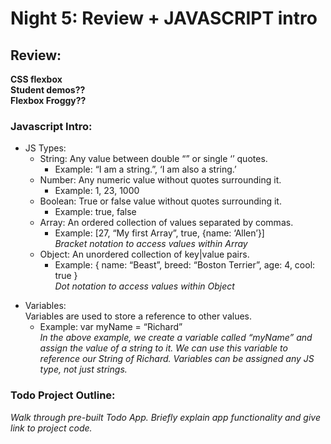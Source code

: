 # Night 5: Review + JAVASCRIPT intro

## Review:

**CSS flexbox  
Student demos??  
Flexbox Froggy??**

### Javascript Intro:

- JS Types:
  - String: Any value between double “” or single ‘’ quotes.
    - Example: “I am a string.”, ‘I am also a string.’
  - Number: Any numeric value without quotes surrounding it.
    - Example: 1, 23, 1000
  - Boolean: True or false value without quotes surrounding it.
    - Example: true, false
  - Array: An ordered collection of values separated by commas.
    - Example: [27, “My first Array”, true, {name: ‘Allen’}]  
      _Bracket notation to access values within Array_
  - Object: An unordered collection of key|value pairs.
    - Example: { name: “Beast”, breed: “Boston Terrier”, age: 4, cool: true }  
      _Dot notation to access values within Object_

* Variables:  
   Variables are used to store a reference to other values.
  - Example: var myName = “Richard”  
    _In the above example, we create a variable called “myName” and assign the value of a string to it. We can use this variable to reference our String of Richard. Variables can be assigned any JS type, not just strings._

### Todo Project Outline:

_Walk through pre-built Todo App. Briefly explain app functionality and give link to project code._
